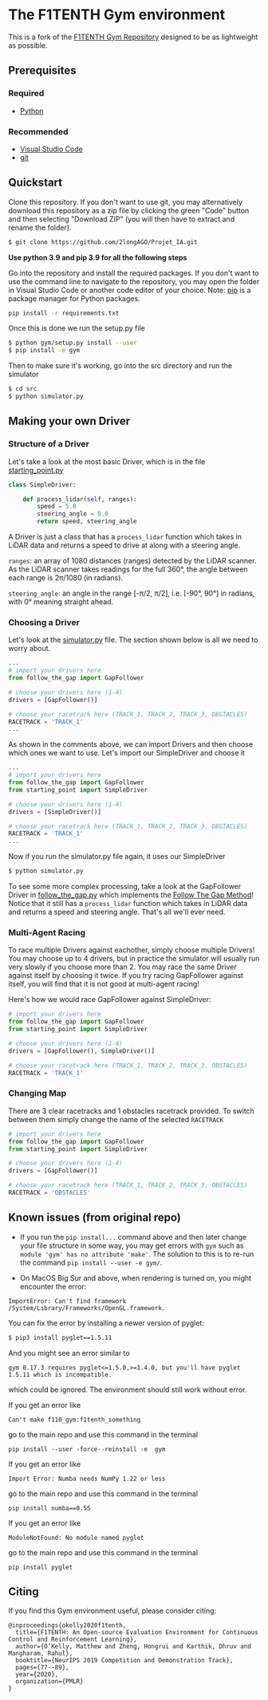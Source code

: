 # The F1TENTH Gym environment

This is a fork of the [F1TENTH Gym Repository](https://github.com/f1tenth/f1tenth_gym) designed to be as lightweight as possible.

## Prerequisites

### Required

* [Python](https://realpython.com/installing-python/)

### Recommended

* [Visual Studio Code](https://www.toolsqa.com/blogs/install-visual-studio-code/)
* [git](https://www.atlassian.com/git/tutorials/install-git)

## Quickstart

Clone this repository. If you don't want to use git, you may alternatively download this repository as a zip file by clicking the green "Code" button and then selecting "Download ZIP" (you will then have to extract and rename the folder).

```bash
$ git clone https://github.com/2longAGO/Projet_IA.git
```
**Use python 3.9 and pip 3.9 for all the following steps**

Go into the repository and install the required packages. If you don't want to use the command line to navigate to the repository, you may open the folder in Visual Studio Code or another code editor of your choice. Note: [pip](https://pypi.org/project/pip/) is a package manager for Python packages.

```bash
pip install -r requirements.txt
```

Once this is done we run the setup.py file

```bash
$ python gym/setup.py install --user
$ pip install -e gym
```

Then to make sure it's working, go into the src directory and run the simulator

```bash
$ cd src
$ python simulator.py
```

## Making your own Driver

### Structure of a Driver

Let's take a look at the most basic Driver, which is in the file [starting_point.py](./src/starting_point.py)

```python
class SimpleDriver:    

    def process_lidar(self, ranges):
        speed = 5.0
        steering_angle = 0.0
        return speed, steering_angle
```

A Driver is just a class that has a ```process_lidar``` function which takes in LiDAR data and returns a speed to drive at along with a steering angle.

```ranges```: an array of 1080 distances (ranges) detected by the LiDAR scanner. As the LiDAR scanner takes readings for the full 360&deg;, the angle between each range is 2&pi;/1080 (in radians).

```steering_angle```: an angle in the range [-&pi;/2, &pi;/2], i.e. [-90&deg;, 90&deg;] in radians, with 0&deg; meaning straight ahead.

### Choosing a Driver

Let's look at the [simulator.py](./src/simulator.py) file. The section shown below is all we need to worry about.

```python
...
# import your drivers here
from follow_the_gap import GapFollower

# choose your drivers here (1-4)
drivers = [GapFollower()]

# choose your racetrack here (TRACK_1, TRACK_2, TRACK_3, OBSTACLES)
RACETRACK = 'TRACK_1'
...
```

As shown in the comments above, we can import Drivers and then choose which ones we want to use. Let's import our SimpleDriver and choose it

```python
...
# import your drivers here
from follow_the_gap import GapFollower
from starting_point import SimpleDriver

# choose your drivers here (1-4)
drivers = [SimpleDriver()]

# choose your racetrack here (TRACK_1, TRACK_2, TRACK_3, OBSTACLES)
RACETRACK = 'TRACK_1'
...
```

Now if you run the simulator.py file again, it uses our SimpleDriver

```bash
$ python simulator.py
```

To see some more complex processing, take a look at the GapFollower Driver in [follow_the_gap.py](./src/follow_the_gap.py) which implements the [Follow The Gap Method](https://www.youtube.com/watch?v=7VLYP-z9hTw&ab_channel=Real-TimemLABUPenn)! Notice that it still has a ```process_lidar``` function which takes in LiDAR data and returns a speed and steering angle. That's all we'll ever need.

### Multi-Agent Racing

To race multiple Drivers against eachother, simply choose multiple Drivers! You may choose up to 4 drivers, but in practice the simulator will usually run very slowly if you choose more than 2. You may race the same Driver against itself by choosing it twice. If you try racing GapFollower against itself, you will find that it is not good at multi-agent racing! 

Here's how we would race GapFollower against SimpleDriver:

```python
# import your drivers here
from follow_the_gap import GapFollower
from starting_point import SimpleDriver

# choose your drivers here (1-4)
drivers = [GapFollower(), SimpleDriver()]

# choose your racetrack here (TRACK_1, TRACK_2, TRACK_3, OBSTACLES)
RACETRACK = 'TRACK_1'
```

### Changing Map

There are 3 clear racetracks and 1 obstacles racetrack provided. To switch between them simply change the name of the selected `RACETRACK`

```python
# import your drivers here
from follow_the_gap import GapFollower
from starting_point import SimpleDriver

# choose your drivers here (1-4)
drivers = [GapFollower()]

# choose your racetrack here (TRACK_1, TRACK_2, TRACK_3, OBSTACLES)
RACETRACK = 'OBSTACLES'
```

## Known issues (from original repo)

- If you run the `pip install...` command above and then later change your file structure in some way, you may get errors with `gym` such as `module 'gym' has no attribute 'make'`. The solution to this is to re-run the command `pip install --user -e gym/`.

- On MacOS Big Sur and above, when rendering is turned on, you might encounter the error:
```
ImportError: Can't find framework /System/Library/Frameworks/OpenGL.framework.
```
You can fix the error by installing a newer version of pyglet:
```bash
$ pip3 install pyglet==1.5.11
```
And you might see an error similar to
```
gym 0.17.3 requires pyglet<=1.5.0,>=1.4.0, but you'll have pyglet 1.5.11 which is incompatible.
```
which could be ignored. The environment should still work without error.

If you get an error like
```
Can't make f110_gym:f1tenth_something
```
go to the main repo and use this command in the terminal
```
pip install --user -force--reinstall -e  gym
```

If you get an error like
```
Import Error: Numba needs NumPy 1.22 or less
```
go to the main repo and use this command in the terminal
```
pip install numba==0.55
```

If you get an error like
```
ModuleNotFound: No module named pyglet
```
go to the main repo and use this command in the terminal
```
pip install pyglet
```

## Citing
If you find this Gym environment useful, please consider citing:

```
@inproceedings{okelly2020f1tenth,
  title={F1TENTH: An Open-source Evaluation Environment for Continuous Control and Reinforcement Learning},
  author={O’Kelly, Matthew and Zheng, Hongrui and Karthik, Dhruv and Mangharam, Rahul},
  booktitle={NeurIPS 2019 Competition and Demonstration Track},
  pages={77--89},
  year={2020},
  organization={PMLR}
}
```
